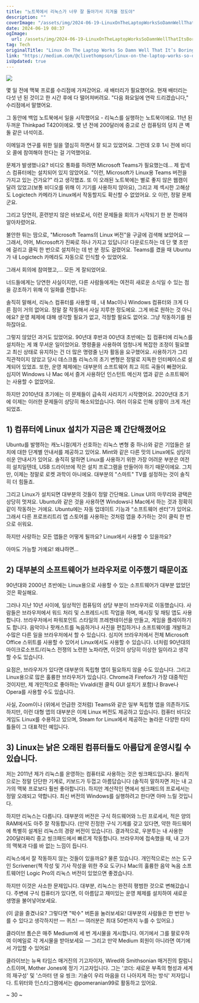 ```yaml
---
title: "노트북에서 리눅스가 너무 잘 돌아가서 지겨울 정도야"
description: ""
coverImage: "/assets/img/2024-06-19-LinuxOnTheLaptopWorksSoDamnWellThatItsBoring_0.png"
date: 2024-06-19 08:37
ogImage: 
  url: /assets/img/2024-06-19-LinuxOnTheLaptopWorksSoDamnWellThatItsBoring_0.png
tag: Tech
originalTitle: "Linux On The Laptop Works So Damn Well That It’s Boring"
link: "https://medium.com/@clivethompson/linux-on-the-laptop-works-so-damn-well-that-its-boring-29014b347941"
isUpdated: true
---
```






<img src="/assets/img/2024-06-19-LinuxOnTheLaptopWorksSoDamnWellThatItsBoring_0.png" />

몇 일 전에 맥북 프로를 수리점에 가져갔어요. 새 배터리가 필요했어요. 현재 배터리는 다섯 년 된 것이고 한 시간 후에 다 떨어져버려요. "다음 화요일에 연락 드리겠습니다," 수리점에서 말했어요.

그 동안에 백업 노트북에서 일을 시작했어요 - 리눅스를 실행하는 노트북이에요. 11년 된 두꺼운 Thinkpad T420이에요. 몇 년 전에 200달러에 중고로 산 컴퓨팅의 덩치 큰 벽돌 같은 녀석이죠.

이메일과 연구를 위한 일을 열심히 하면서 잘 되고 있었어요. 그런데 오후 1시 전에 비디오 콜에 참여해야 한다는 걸 기억했어요.

<div class="content-ad"></div>

문제가 발생했나요? 비디오 통화를 하려면 Microsoft Teams가 필요했는데... 제 립넥스 컴퓨터에는 설치되어 있지 않았어요. "이런, Microsoft가 Linux용 Teams 버전을 가지고 있는 건가요?" 라고 생각했죠. 또 이 오래된 노트북에는 별로 좋지 않은 웹캠이 달려 있었고(보통 비디오를 위해 이 기기를 사용하지 않아요), 그리고 제 섹시한 고해상도 Logictech 카메라가 Linux에서 작동할지도 확신할 수 없었어요. 오 이런, 정말 문제군요.

그리고 당연히, 훈련받지 않은 바보로서, 이런 문제들을 회의가 시작되기 한 분 전에야 알아차렸어요.

불안한 튀는 땀으로, "Microsoft Teams의 Linux 버전"을 구글에 검색해 보았어요 — 그래서, 어머, Microsoft가 진짜로 하나 가지고 있답니다! 다운로드하는 데 단 몇 초만에 걸리고 클릭 한 번으로 설치하는 데 반 분 정도 걸렸어요. Teams를 켰을 때 Ubuntu가 내 Logictech 카메라도 자동으로 인식할 수 있었어요.

그래서 회의에 참여했고,... 모든 게 잘되었어요.

<div class="content-ad"></div>

너드들에게는 당연한 사실이지만, 다른 사람들에게는 여전히 새로운 소식일 수 있는 점을 강조하기 위해 이 일화를 전합니다:

솔직히 말해서, 리눅스 컴퓨터를 사용할 때 , 내 Mac이나 Windows 컴퓨터와 크게 다른 점이 거의 없어요. 정말 잘 작동해서 사실 지루한 정도에요. 그게 바로 원하는 것 아니에요? 운영 체제에 대해 생각할 필요가 없고, 걱정할 필요도 없어요. 그냥 작동하기를 원하잖아요.

그렇지 않았던 과거도 있었어요. 90년대 후반과 00년대 초반에는 집 컴퓨터에 리눅스를 설치하는 게 꽤 무서운 일이었어요. 명령줄을 사용하여 엄청나게 복잡한 조정이 필요했고 최신 상태로 유지하는 건 더 많은 명령줄 닌자 활동을 요구했어요. 사용하기가 그리 직관적이지 않았고 당시 데스크톱 리눅스의 초기 변형은 정말로 지독한 인터페이스로 설계되어 있었죠. 또한, 운영 체제에는 대부분의 소프트웨어 최고 히트 곡들이 빠졌어요. 심지어 Windows 나 Mac 에서 즐겨 사용하던 인스턴트 메신저 앱과 같은 소프트웨어는 사용할 수 없었어요.

하지만 2010년대 초기에는 이 문제들이 급속히 사라지기 시작했어요. 2020년대 초기에 이제는 이러한 문제들이 상당히 해소되었습니다. 여러 이유로 인해 상황이 크게 개선되었죠.

<div class="content-ad"></div>

## 1) 컴퓨터에 Linux 설치가 지금은 꽤 간단해졌어요

Ubuntu를 발행하는 캐노니컬(제가 선호하는 리눅스 변형 중 하나)와 같은 기업들은 설치에 대한 단계별 안내서를 제공하고 있어요. Mint와 같은 다른 맛의 Linux에도 상당히 쉬운 안내서가 있어요. 솔직히 말하면 Linux를 사용하기 위한 가장 어려운 부분은 여전히 설치일텐데, USB 드라이브에 작은 설치 프로그램을 만들어야 하기 때문이에요. 그치만, 이제는 정말로 로켓 과학이 아니에요. 대부분의 "스마트" TV를 설정하는 것이 솔직히 더 힘들죠.

그리고 Linux가 설치되면 대부분의 것들이 정말 간단해요. Linux UI의 마무리와 광택은 상당히 멋져요. Ubuntu와 같은 것을 사용하면 Windows나 Mac에서 하는 것과 정확히 같이 작동하는 거에요. Ubuntu에는 자동 업데이트 기능과 “소프트웨어 센터”가 있어요. 그래서 다른 프로프리트리 앱 스토어를 사용하는 것처럼 앱을 추가하는 것이 클릭 한 번으로 쉬워요.

<div class="content-ad"></div>

하지만 사랑하는 모든 앱들은 어떻게 될까요? Linux에서 사용할 수 있을까요?

아마도 가능할 거예요! 왜냐하면...

## 2) 대부분의 소프트웨어가 브라우저로 이주했기 때문이죠

90년대와 2000년 초반에는 Linux용으로 사용할 수 있는 소프트웨어가 대부분 없었던 것은 확실해요.

<div class="content-ad"></div>

그러나 지난 10년 사이에, 일상적인 컴퓨팅의 상당 부분이 브라우저로 이동했습니다. 사람들은 브라우저에서 워드 처리 및 스프레드시트 작업을 하며, 메시징 및 채팅 앱도 사용합니다. 브라우저에서 파워포인트 스타일의 프레젠테이션을 만들고, 게임을 플레이하기도 합니다. 음악이나 팟캐스트를 녹음하거나 사진을 편집하거나 소프트웨어를 개발하고 수많은 다른 일을 브라우저에서 할 수 있습니다. 심지어 브라우저에서 전체 Microsoft Office 스위트를 사용할 수 있어서 Linux에서도 사용할 수 있습니다. 너처럼 90년대의 마이크로소프트/리눅스 전쟁의 노련한 노파라면, 이것이 상당히 이상한 일이라고 생각할 수도 있습니다.

요점은, 브라우저가 있다면 대부분의 독립형 앱이 필요하지 않을 수도 있습니다. 그리고 Linux용으로 많은 훌륭한 브라우저가 있습니다. Chrome과 Firefox가 가장 대중적인 것이지만, 제 개인적으로 좋아하는 Vivaldi(원 클릭 GUI 설치기 포함)나 Brave나 Opera를 사용할 수도 있습니다.

사실, Zoom이나 (위에서 언급한 것처럼) Teams와 같은 일부 독립형 앱을 의존하기도 하지만, 이런 대형 앱의 대부분은 이제 Linux 버전도 제공하고 있습니다. 컴퓨터 비디오 게임도 Linux를 수용하고 있으며, Steam for Linux에서 제공하는 놀라운 다양한 타이틀들이 그 대표적인 예입니다.

## 3) Linux는 낡은 오래된 컴퓨터들도 아름답게 운영시킬 수 있습니다.

<div class="content-ad"></div>

저는 2011년 제가 리눅스를 운영하는 컴퓨터로 사용하는 것은 씽크패드입니다. 물리적으로는 정말 단단한 기계로, 키보드가 두껍고 아름답습니다 (솔직히 말하자면 저는 내 고가의 맥북 프로보다 훨씬 좋아합니다). 하지만 계산적인 면에서 씽크패드의 프로세서는 정말 오래되고 약합니다. 최신 버전의 Windows를 실행하려고 한다면 아마 느릴 것입니다.

하지만 리눅스는 다릅니다. 대부분의 버전은 구식 하드웨어와 느린 프로세서, 적은 양의 RAM에서도 아주 잘 작동합니다. (만약 진정한 구식 기계를 갖고 있다면, 약한 하드웨어에 특별히 설계된 리눅스의 경량 버전이 있습니다). 결과적으로, 우분투는 내 사용한 200달러짜리 중고 씽크패드에서 빠르게 작동합니다. 브라우저에 접속했을 때, 내 고가의 맥북과 다를 바 없는 느낌이 듭니다.

리눅스에서 잘 작동하지 않는 것들이 있을까요? 물론 있습니다. 개인적으로는 쓰는 도구인 Scrivener(책 작성 및 기사 작성을 위한 주요 도구)나 Mac의 훌륭한 음악 녹음 소프트웨어인 Logic Pro의 리눅스 버전이 있었으면 좋겠습니다.

하지만 이것은 사소한 문제입니다. 대부분, 리눅스는 완전히 평범한 것으로 변해갔습니다. 주변에 구식 컴퓨터가 있다면, 이 아름답고 재미있는 운영 체제를 설치하여 새로운 생명을 불어넣어보세요.

<div class="content-ad"></div>

(이 글을 즐겼나요? 그렇다면 "박수" 버튼을 눌러보세요! 대부분의 사람들은 한 번만 누를 수 있다고 생각하지만 — 퀴즈! — 여러분은 최대 50번까지 누를 수 있어요.)

클라이브 톰슨은 매주 Medium에 세 번 게시물을 게시합니다. 여기에서 그를 팔로우하여 이메일로 각 게시물을 받아보세요 — 그리고 만약 Medium 회원이 아니라면 여기에서 가입할 수 있어요!

클라이브는 뉴욕 타임스 매거진의 기고자이자, Wired와 Smithsonian 매거진의 칼럼니스트이며, Mother Jones에 정기 기고자입니다. 그는 '코더: 새로운 부족의 형성과 세계의 재구성' 및 '스마터 댄 유 씽크: 기술이 우리 마음을 더 나아지게 하는 방식' 저자입니다. 트위터와 인스타그램에서는 @pomeranian99로 활동하고 있어요.

~ 30 ~